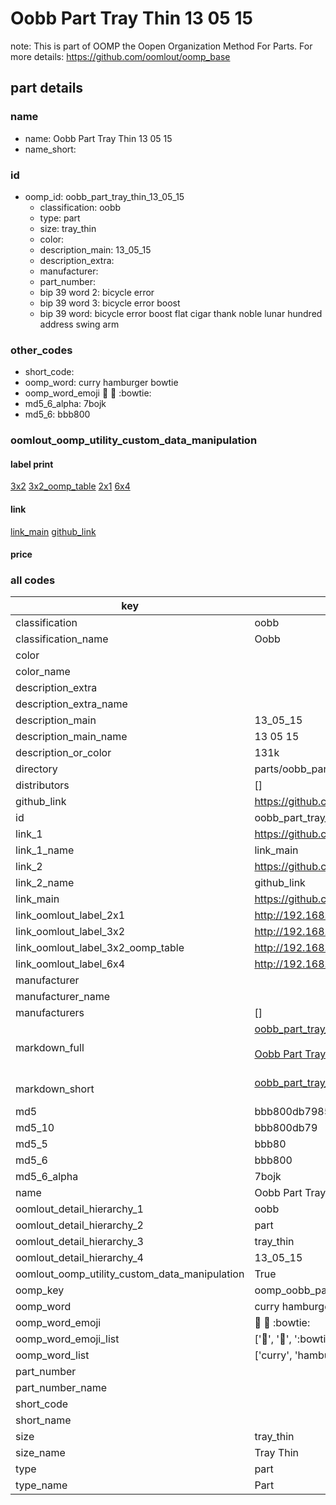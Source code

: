 # Oobb Part Tray Thin 13 05 15  

note: This is part of OOMP the Oopen Organization Method For Parts. For more details: https://github.com/oomlout/oomp_base

##  part details





### name
* name: Oobb Part Tray Thin 13 05 15
* name_short: 
### id
* oomp_id: oobb_part_tray_thin_13_05_15
  * classification: oobb
  * type: part
  * size: tray_thin
  * color: 
  * description_main: 13_05_15
  * description_extra: 
  * manufacturer: 
  * part_number: 
  * bip 39 word 2: bicycle error
  * bip 39 word 3: bicycle error boost
  * bip 39 word: bicycle error boost flat cigar thank noble lunar hundred address swing arm

### other_codes
* short_code: 
* oomp_word: curry hamburger bowtie
* oomp_word_emoji :curry: :hamburger: :bowtie:
* md5_6_alpha: 7bojk
* md5_6: bbb800






### oomlout_oomp_utility_custom_data_manipulation
#### label print
[3x2](http://192.168.1.245:1112/?label=oomp%207bojk)
[3x2_oomp_table](http://192.168.1.107:1112/?label=oomp%207bojk)
[2x1](http://192.168.1.242:1112/?label=oomp%207bojk)
[6x4](http://192.168.1.55:1112/?label=oomp%207bojk)    

#### link

[link_main](https://github.com/oomlout/oomlout_oomp_current_version_messy/tree/main/parts/oobb_part_tray_thin_13_05_15) [github_link](https://github.com/oomlout/oomlout_oomp_part_src/tree/main/parts/oobb_part_tray_thin_13_05_15)                             

#### price







### all codes 
| key | value |  
| --- | --- |  
| classification | oobb |  
| classification_name | Oobb |  
| color |  |  
| color_name |  |  
| description_extra |  |  
| description_extra_name |  |  
| description_main | 13_05_15 |  
| description_main_name | 13 05 15 |  
| description_or_color | 131k |  
| directory | parts/oobb_part_tray_thin_13_05_15 |  
| distributors | [] |  
| github_link | https://github.com/oomlout/oomlout_oomp_part_src/tree/main/parts/oobb_part_tray_thin_13_05_15 |  
| id | oobb_part_tray_thin_13_05_15 |  
| link_1 | https://github.com/oomlout/oomlout_oomp_current_version_messy/tree/main/parts/oobb_part_tray_thin_13_05_15 |  
| link_1_name | link_main |  
| link_2 | https://github.com/oomlout/oomlout_oomp_part_src/tree/main/parts/oobb_part_tray_thin_13_05_15 |  
| link_2_name | github_link |  
| link_main | https://github.com/oomlout/oomlout_oomp_current_version_messy/tree/main/parts/oobb_part_tray_thin_13_05_15 |  
| link_oomlout_label_2x1 | http://192.168.1.242:1112/?label=oomp%207bojk |  
| link_oomlout_label_3x2 | http://192.168.1.245:1112/?label=oomp%207bojk |  
| link_oomlout_label_3x2_oomp_table | http://192.168.1.107:1112/?label=oomp%207bojk |  
| link_oomlout_label_6x4 | http://192.168.1.55:1112/?label=oomp%207bojk |  
| manufacturer |  |  
| manufacturer_name |  |  
| manufacturers | [] |  
| markdown_full | [oobb_part_tray_thin_13_05_15](https://github.com/oomlout/oomlout_oomp_current_version_messy/tree/main/parts/oobb_part_tray_thin_13_05_15)<br>[](https://github.com/oomlout/oomlout_oomp_current_version_messy/tree/main/parts/oobb_part_tray_thin_13_05_15)<br>[Oobb Part Tray Thin 13 05 15](https://github.com/oomlout/oomlout_oomp_current_version_messy/tree/main/parts/oobb_part_tray_thin_13_05_15)<br><br> |  
| markdown_short | [oobb_part_tray_thin_13_05_15](https://github.com/oomlout/oomlout_oomp_current_version_messy/tree/main/parts/oobb_part_tray_thin_13_05_15)<br><br> |  
| md5 | bbb800db798512b77f147588335330af |  
| md5_10 | bbb800db79 |  
| md5_5 | bbb80 |  
| md5_6 | bbb800 |  
| md5_6_alpha | 7bojk |  
| name | Oobb Part Tray Thin 13 05 15 |  
| oomlout_detail_hierarchy_1 | oobb |  
| oomlout_detail_hierarchy_2 | part |  
| oomlout_detail_hierarchy_3 | tray_thin |  
| oomlout_detail_hierarchy_4 | 13_05_15 |  
| oomlout_oomp_utility_custom_data_manipulation | True |  
| oomp_key | oomp_oobb_part_tray_thin_13_05_15 |  
| oomp_word | curry hamburger bowtie |  
| oomp_word_emoji | :curry: :hamburger: :bowtie: |  
| oomp_word_emoji_list | [':curry:', ':hamburger:', ':bowtie:'] |  
| oomp_word_list | ['curry', 'hamburger', 'bowtie'] |  
| part_number |  |  
| part_number_name |  |  
| short_code |  |  
| short_name |  |  
| size | tray_thin |  
| size_name | Tray Thin |  
| type | part |  
| type_name | Part |  
